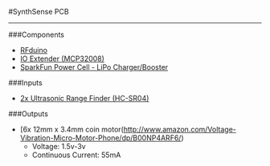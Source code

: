 #SynthSense PCB

---

###Components
- [RFduino](http://www.rfduino.com/wp-content/uploads/2015/08/RFD22301.Data.Sheet.08.20.15_4.36PM.pdf)
- [IO Extender (MCP32008)](http://ww1.microchip.com/downloads/en/DeviceDoc/21919e.pdf)
- [SparkFun Power Cell - LiPo Charger/Booster](https://www.sparkfun.com/products/11231)

###Inputs
- [2x Ultrasonic Range Finder (HC-SR04)](http://www.amazon.com/SainSmart-HC-SR04-Ranging-Detector-Distance/dp/B004U8TOE6)

###Outputs
- [6x 12mm x 3.4mm coin motor(http://www.amazon.com/Voltage-Vibration-Micro-Motor-Phone/dp/B00NP4ARF6/)
  - Voltage: 1.5v-3v
  - Continuous Current: 55mA
